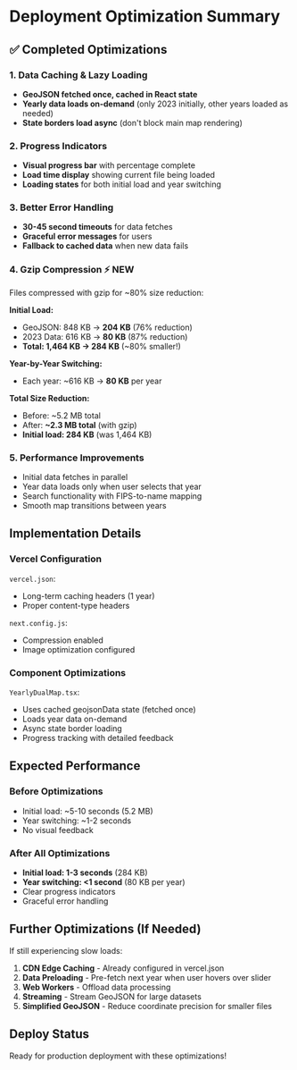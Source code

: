 # Deployment Optimization Summary

## ✅ Completed Optimizations

### 1. Data Caching & Lazy Loading
- **GeoJSON fetched once, cached in React state**
- **Yearly data loads on-demand** (only 2023 initially, other years loaded as needed)
- **State borders load async** (don't block main map rendering)

### 2. Progress Indicators
- **Visual progress bar** with percentage complete
- **Load time display** showing current file being loaded
- **Loading states** for both initial load and year switching

### 3. Better Error Handling
- **30-45 second timeouts** for data fetches
- **Graceful error messages** for users
- **Fallback to cached data** when new data fails

### 4. Gzip Compression ⚡ NEW
Files compressed with gzip for ~80% size reduction:

**Initial Load:**
- GeoJSON: 848 KB → **204 KB** (76% reduction)
- 2023 Data: 616 KB → **80 KB** (87% reduction)
- **Total: 1,464 KB → 284 KB** (~80% smaller!)

**Year-by-Year Switching:**
- Each year: ~616 KB → **80 KB** per year

**Total Size Reduction:**
- Before: ~5.2 MB total
- After: **~2.3 MB total** (with gzip)
- **Initial load: 284 KB** (was 1,464 KB)

### 5. Performance Improvements
- Initial data fetches in parallel
- Year data loads only when user selects that year
- Search functionality with FIPS-to-name mapping
- Smooth map transitions between years

## Implementation Details

### Vercel Configuration
`vercel.json`:
- Long-term caching headers (1 year)
- Proper content-type headers

`next.config.js`:
- Compression enabled
- Image optimization configured

### Component Optimizations
`YearlyDualMap.tsx`:
- Uses cached geojsonData state (fetched once)
- Loads year data on-demand
- Async state border loading
- Progress tracking with detailed feedback

## Expected Performance

### Before Optimizations
- Initial load: ~5-10 seconds (5.2 MB)
- Year switching: ~1-2 seconds
- No visual feedback

### After All Optimizations
- **Initial load: 1-3 seconds** (284 KB)
- **Year switching: <1 second** (80 KB per year)
- Clear progress indicators
- Graceful error handling

## Further Optimizations (If Needed)

If still experiencing slow loads:

1. **CDN Edge Caching** - Already configured in vercel.json
2. **Data Preloading** - Pre-fetch next year when user hovers over slider
3. **Web Workers** - Offload data processing
4. **Streaming** - Stream GeoJSON for large datasets
5. **Simplified GeoJSON** - Reduce coordinate precision for smaller files

## Deploy Status

Ready for production deployment with these optimizations!
